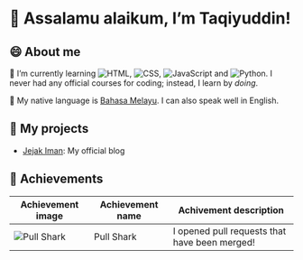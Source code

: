 # 👋 Assalamu alaikum, I’m Taqiyuddin!
## 😄 About me
🌱 I’m currently learning  ![HTML](https://img.shields.io/badge/-HTML-E34F26?style=flat-square&logo=html5&logoColor=white), 
![CSS](https://img.shields.io/badge/-CSS-1572B6?style=flat-square&logo=css3&logoColor=white), 
![JavaScript](https://img.shields.io/badge/-JavaScript-F7DF1E?style=flat-square&logo=javascript&logoColor=black) and 
![Python](https://img.shields.io/badge/Python-FFD43B?style=flat-square&logo=python&logoColor=blue).
I never had any official courses for coding; instead, I learn by *doing*.

💬 My native language is [Bahasa Melayu](https://en.wikipedia.org/wiki/Malay_language). I can also speak well in English.

## 🚀 My projects

- [Jejak Iman](https://github.com/taqi110913/jejakiman): My official blog

## 🎉 Achievements

| Achievement image | Achievement name | Achivement description |
| --- | --- | --- |
| ![Pull Shark](https://github.githubassets.com/assets/pull-shark-default-498c279a747d.png) | Pull Shark | I opened pull requests that have been merged! |
